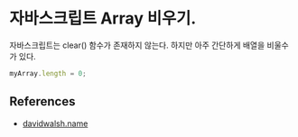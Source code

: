# 자바스크립트 Array 비우기.

자바스크립트는 clear() 함수가 존재하지 않는다. 하지만 아주 간단하게 배열을 비울수가 있다.

```javascript
myArray.length = 0;
```

## References

* [davidwalsh.name](https://davidwalsh.name/empty-array)
